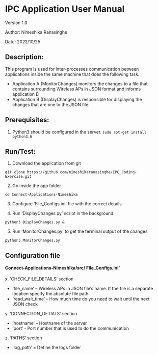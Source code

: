 # IPC Application User Manual

Version 1.0

Author: Nimeshika Ranasinghe

Date: 2022/10/25


## Description:

This program is used for inter-processes communication between applications inside the same machine that does the following task.
-	Application A (MonitorChanges) monitors the changes to a file that contains surrounding Wireless APs in JSON format and informs application B
-	Application B (DisplayChanges) is responsible for displaying the changes that are one to the JSON file.


## Prerequisites:

1.	Python3 should be configured in the server.
`sudo apt-get install python3.6`


## Run/Test:

1.	Download the application from git

`git clone https://github.com/nimeshikaranasinghe/IPC_Coding-Exercise.git `

2.	Go inside the app folder

`cd Connect-Applications-Nimeshika`

3.	Configure ‘File_Configs.ini’ file with the correct details

4.	Run ‘DisplayChanges.py’ script in the background

`python3 DisplayChanges.py &`

5.	Run ‘MonitorChanges.py’ to get the terminal output of the changes

`python3 MonitorChanges.py`



## Configuration file 
#### Connect-Applications-Nimeshika/src/ File_Configs.ini’

x.	‘CHECK_FILE_DETAILS’ section
  -	‘file_name’ – Wireless APs in JSON file’s name. If the file is a separate location specify the absolute file path 
  -	‘read_wait_time’ – How much time do you need to wait until the next JSON check

y.	‘CONNECTION_DETIALS’ section
  -	‘hostname’ – Hostname of the server
  -	‘port’ -  Port number that is used to do the communication

z.	‘PATHS’ section
  -	‘log_path’ = Define the logs folder

 
